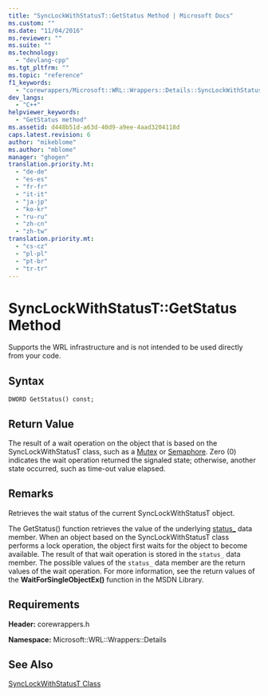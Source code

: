 ```yaml
---
title: "SyncLockWithStatusT::GetStatus Method | Microsoft Docs"
ms.custom: ""
ms.date: "11/04/2016"
ms.reviewer: ""
ms.suite: ""
ms.technology: 
  - "devlang-cpp"
ms.tgt_pltfrm: ""
ms.topic: "reference"
f1_keywords: 
  - "corewrappers/Microsoft::WRL::Wrappers::Details::SyncLockWithStatusT::GetStatus"
dev_langs: 
  - "C++"
helpviewer_keywords: 
  - "GetStatus method"
ms.assetid: d448b51d-a63d-40d9-a9ee-4aad3204118d
caps.latest.revision: 6
author: "mikeblome"
ms.author: "mblome"
manager: "ghogen"
translation.priority.ht: 
  - "de-de"
  - "es-es"
  - "fr-fr"
  - "it-it"
  - "ja-jp"
  - "ko-kr"
  - "ru-ru"
  - "zh-cn"
  - "zh-tw"
translation.priority.mt: 
  - "cs-cz"
  - "pl-pl"
  - "pt-br"
  - "tr-tr"
---
```

# SyncLockWithStatusT::GetStatus Method
Supports the WRL infrastructure and is not intended to be used directly from your code.  
  
## Syntax  
  
```  
DWORD GetStatus() const;  
```  
  
## Return Value  
 The result of a wait operation on the object that is based on the SyncLockWithStatusT class, such as a [Mutex](../windows/mutex-class1.md) or [Semaphore](../windows/semaphore-class.md). Zero (0) indicates the wait operation returned the signaled state; otherwise, another state occurred, such as time-out value elapsed.  
  
## Remarks  
 Retrieves the wait status of the current SyncLockWithStatusT object.  
  
 The GetStatus() function retrieves the value of the underlying [status_](../windows/synclockwithstatust-status-data-member.md) data member. When an object based on the SyncLockWithStatusT class performs a lock operation, the object first waits for the object to become available. The result of that wait operation is stored in the `status_` data member. The possible values of the `status_` data member are the return values of the wait operation. For more information, see the return values of the **WaitForSingleObjectEx()** function in the MSDN Library.  
  
## Requirements  
 **Header:** corewrappers.h  
  
 **Namespace:** Microsoft::WRL::Wrappers::Details  
  
## See Also  
 [SyncLockWithStatusT Class](../windows/synclockwithstatust-class.md)